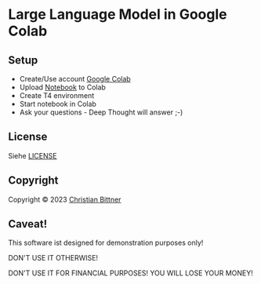 # Large Language Model in Google Colab

## Setup

* Create/Use account [Google Colab](https://colab.research.google.com)
* Upload [Notebook](./ask-deepthought.ipynb) to Colab
* Create T4 environment
* Start notebook in Colab
* Ask your questions - Deep Thought will answer ;-)

## License

Siehe [LICENSE](LICENSE)


## Copyright

Copyright ©️ 2023 [Christian Bittner](mailto:chrisabit-it@posteo.de)


## Caveat!

This software ist designed for demonstration purposes only!

DON'T USE IT OTHERWISE!

DON'T USE IT FOR FINANCIAL PURPOSES! YOU WILL LOSE YOUR MONEY!
